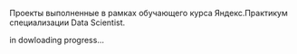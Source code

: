 Проекты выполненные в рамках обучающего курса Яндекс.Практикум специализации Data Scientist.

in dowloading progress...
